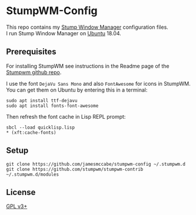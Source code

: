 # StumpWM-Config
This repo contains my [Stump Window Manager][stumpwm-website] 
configuration files.  
I run Stump Window Manager on [Ubuntu][ubuntu-website] 18.04.

## Prerequisites
For installing StumpWM see instructions in the Readme page of the 
[Stumpwm github repo][stump-github-page].

I use the font `DejaVu Sans Mono` and also `FontAwesome` for icons in StumpWM.  
You can get them on Ubuntu by entering this in a terminal:

```shell
sudo apt install ttf-dejavu
sudo apt install fonts-font-awesome
```
Then refresh the font cache in Lisp REPL prompt:
```shell
sbcl --load quicklisp.lisp
* (xft:cache-fonts)
```

## Setup

```shell
git clone https://github.com/jamesmccabe/stumpwm-config ~/.stumpwm.d
git clone https://github.com/stumpwm/stumpwm-contrib ~/.stumpwm.d/modules
```

## License
[GPL v3+][gpl_license]

[stumpwm-website]: https://stumpwm.github.io/index.html
[ubuntu-website]: https://www.ubuntu.com/desktop
[stump-github-page]: https://github.com/stumpwm/stumpwm
[gpl_license]: https://github.com/jamesmccabe/stumpwm-config/blob/master/LICENSE